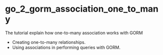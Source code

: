 # go_2_gorm_association_one_to_many
The tutorial explain how one-to-many association works with GORM

- Creating one-to-many relationships.
- Using associations in performing queries with GORM.
